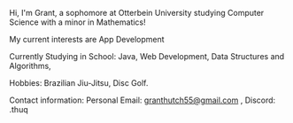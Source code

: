 Hi, I'm Grant, a sophomore at Otterbein University studying Computer Science with a minor in Mathematics!

My current interests are App Development

Currently Studying in School:
	Java,
	Web Development,
	Data Structures and Algorithms,

Hobbies:
	Brazilian Jiu-Jitsu,
	Disc Golf.

Contact information:
	Personal Email: granthutch55@gmail.com ,
	Discord: .thuq 
